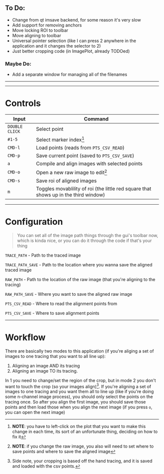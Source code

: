 ## To Do:
- Change from qt imsave backend, for some reason it's very slow
- Add support for removing anchors
- Move locking ROI to toolbar
- Move aligning to toolbar
- Universal pointer selection (like I can press 2 anywhere in the application and it changes the selector to 2)
- Just better cropping code (in ImagePlot, already TODOed)

### Maybe Do:
- Add a separate window for managing all of the filenames

---
---
# Controls
| Input | Command |
| ----- | ------- | 
| `DOUBLE CLICK` | Select point |
| `#1-5`         | Select marker index[^1] |
| `CMD-l`        | Load points (reads from `PTS_CSV_READ`) |
| `CMD-p`        | Save current point (saved to `PTS_CSV_SAVE`) |
| `a`            | Compile and align images with selected points |
| `CMD-o`        | Open a new raw image to edit[^2] |
| `CMD-s`        | Save roi of aligned images |
| `m`            | Toggles movablility of roi (the little red square that shows up in the third window) |

[^1]: **NOTE**: you have to left-click on the plot that you want to make this change in each time, its sort of an unfortunate thing, deciding on how to fix it
[^2]: **NOTE**: if you change the raw image, you also will need to set where to save points and where to save the aligned image

---

# Configuration
> You can set all of the image path things through the gui's toolbar now, which is kinda nice, or you can do it through the code if that's your thing

`TRACE_PATH` - Path to the traced image

`TRACE_PATH_SAVE` - Path to the location where you wanna save the aligned traced image

`RAW_PATH` - Path to the location of the raw image (that you're aligning to the tracing)

`RAW_PATH_SAVE` - Where you want to save the aligned raw image

`PTS_CSV_READ` - Where to read the alignment points from

`PTS_CSV_SAVE` - Where to save alignment points

---

# Workflow
There are basically two modes to this application (if you're aliging a set of images to one tracing that you want to all line up): 
1. Aligning an image AND its tracing
2. Aligning an image TO its tracing. 

In 1 you need to change/set the region of the crop, but in mode 2 you don't want to touch the crop (so your images align)[^3]. If you're aligning a set of images to one tracing and you want them all to line up (like if you're doing some n-channel image process), you should only select the points on the tracing once. So after you align the first image, you should save those points and then load those when you align the next image (if you press `o`, you can open the next image)

[^3]: Side note, your cropping is based off the hand tracing, and it is saved and loaded with the csv points.

